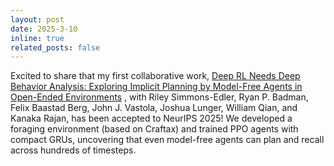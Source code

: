 ```yaml
---
layout: post
date: 2025-3-10
inline: true
related_posts: false
---
```


Excited to share that my first collaborative work, <a href='https://arxiv.org/abs/2506.06981'>Deep RL Needs Deep Behavior Analysis: Exploring
Implicit Planning by Model-Free Agents in Open-Ended Environments</a> , with Riley Simmons-Edler, Ryan P. Badman, Felix Baastad Berg, John J. Vastola, Joshua Lunger, William Qian, and Kanaka Rajan, has been accepted to NeurIPS 2025!
We developed a foraging environment (based on Craftax) and trained PPO agents with compact GRUs, uncovering that even model-free agents can plan and recall across hundreds of timesteps.